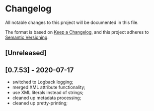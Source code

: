 # Changelog
All notable changes to this project will be documented in this file.

The format is based on [Keep a Changelog](https://keepachangelog.com/en/1.0.0/),
and this project adheres to [Semantic Versioning](https://semver.org/spec/v2.0.0.html).

## [Unreleased]

## [0.7.53] - 2020-07-17
- switched to Logback logging;
- merged XML attribute functionality;
- use XML literals instead of strings;
- cleaned up metadata processing;
- cleaned up pretty-printing;
